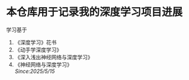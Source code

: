  # **本仓库用于记录我的深度学习项目进展**
学习基于
1. 《深度学习》花书
2. 《动手学深度学习》
3. 《深入浅出神经网络与深度学习》
4. 《神经网络与深度学习》  
_Since:2025/5/15_
